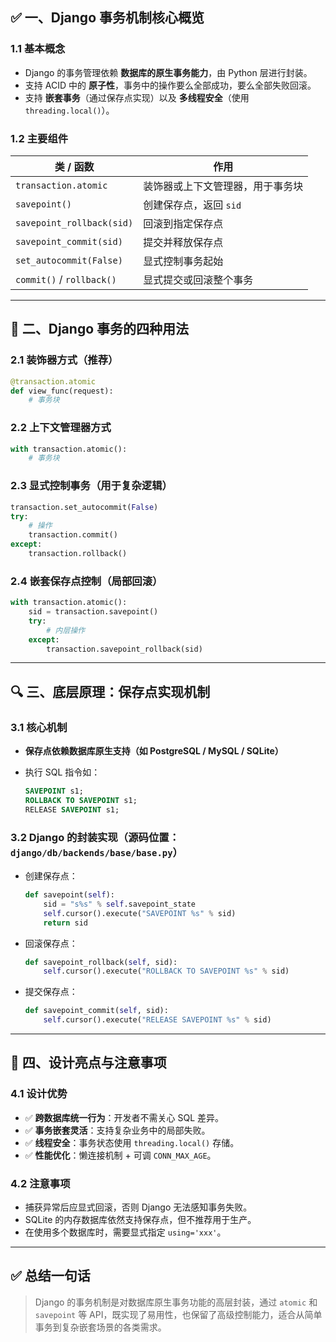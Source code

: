 ## ✅ 一、Django 事务机制核心概览

### 1.1 基本概念

- Django 的事务管理依赖 **数据库的原生事务能力**，由 Python 层进行封装。
- 支持 ACID 中的 **原子性**，事务中的操作要么全部成功，要么全部失败回滚。
- 支持 **嵌套事务**（通过保存点实现）以及 **多线程安全**（使用 `threading.local()`）。

### 1.2 主要组件

| 类 / 函数                 | 作用                             |
| ------------------------- | -------------------------------- |
| `transaction.atomic`      | 装饰器或上下文管理器，用于事务块 |
| `savepoint()`             | 创建保存点，返回 `sid`           |
| `savepoint_rollback(sid)` | 回滚到指定保存点                 |
| `savepoint_commit(sid)`   | 提交并释放保存点                 |
| `set_autocommit(False)`   | 显式控制事务起始                 |
| `commit()` / `rollback()` | 显式提交或回滚整个事务           |

------

## 🚀 二、Django 事务的四种用法

### 2.1 装饰器方式（推荐）

```python
@transaction.atomic
def view_func(request):
    # 事务块
```

### 2.2 上下文管理器方式

```python
with transaction.atomic():
    # 事务块
```

### 2.3 显式控制事务（用于复杂逻辑）

```python
transaction.set_autocommit(False)
try:
    # 操作
    transaction.commit()
except:
    transaction.rollback()
```

### 2.4 嵌套保存点控制（局部回滚）

```python
with transaction.atomic():
    sid = transaction.savepoint()
    try:
        # 内层操作
    except:
        transaction.savepoint_rollback(sid)
```

------

## 🔍 三、底层原理：保存点实现机制

### 3.1 核心机制

- **保存点依赖数据库原生支持（如 PostgreSQL / MySQL / SQLite）**

- 执行 SQL 指令如：

  ```sql
  SAVEPOINT s1;
  ROLLBACK TO SAVEPOINT s1;
  RELEASE SAVEPOINT s1;
  ```

### 3.2 Django 的封装实现（源码位置：`django/db/backends/base/base.py`）

- 创建保存点：

  ```python
  def savepoint(self):
      sid = "s%s" % self.savepoint_state
      self.cursor().execute("SAVEPOINT %s" % sid)
      return sid
  ```

- 回滚保存点：

  ```python
  def savepoint_rollback(self, sid):
      self.cursor().execute("ROLLBACK TO SAVEPOINT %s" % sid)
  ```

- 提交保存点：

  ```python
  def savepoint_commit(self, sid):
      self.cursor().execute("RELEASE SAVEPOINT %s" % sid)
  ```

------

## 🌟 四、设计亮点与注意事项

### 4.1 设计优势

- ✅ **跨数据库统一行为**：开发者不需关心 SQL 差异。
- ✅ **事务嵌套灵活**：支持复杂业务中的局部失败。
- ✅ **线程安全**：事务状态使用 `threading.local()` 存储。
- ✅ **性能优化**：懒连接机制 + 可调 `CONN_MAX_AGE`。

### 4.2 注意事项

- 捕获异常后应显式回滚，否则 Django 无法感知事务失败。
- SQLite 的内存数据库依然支持保存点，但不推荐用于生产。
- 在使用多个数据库时，需要显式指定 `using='xxx'`。

------

## ✅ 总结一句话

> Django 的事务机制是对数据库原生事务功能的高层封装，通过 `atomic` 和 `savepoint` 等 API，既实现了易用性，也保留了高级控制能力，适合从简单事务到复杂嵌套场景的各类需求。